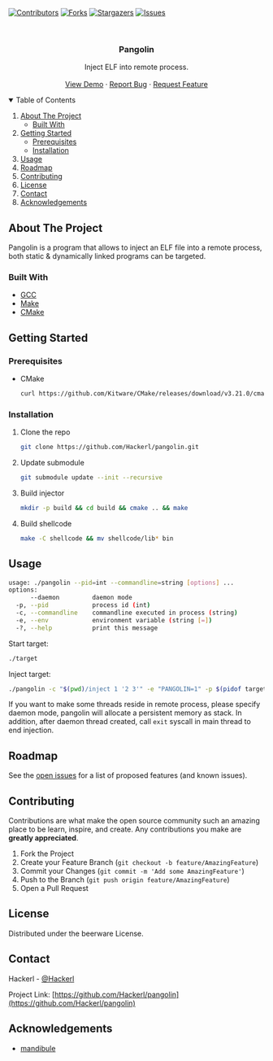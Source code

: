 <!-- PROJECT SHIELDS -->
<!--
*** I'm using markdown "reference style" links for readability.
*** Reference links are enclosed in brackets [ ] instead of parentheses ( ).
*** See the bottom of this document for the declaration of the reference variables
*** for contributors-url, forks-url, etc. This is an optional, concise syntax you may use.
*** https://www.markdownguide.org/basic-syntax/#reference-style-links
-->
[![Contributors][contributors-shield]][contributors-url]
[![Forks][forks-shield]][forks-url]
[![Stargazers][stars-shield]][stars-url]
[![Issues][issues-shield]][issues-url]



<!-- PROJECT LOGO -->
<br />
<p align="center">
  <h3 align="center">Pangolin</h3>

  <p align="center">
    Inject ELF into remote process.
    <br />
    <br />
    <a href="sample">View Demo</a>
    ·
    <a href="https://github.com/Hackerl/pangolin/issues">Report Bug</a>
    ·
    <a href="https://github.com/Hackerl/pangolin/issues">Request Feature</a>
  </p>
</p>



<!-- TABLE OF CONTENTS -->
<details open="open">
  <summary>Table of Contents</summary>
  <ol>
    <li>
      <a href="#about-the-project">About The Project</a>
      <ul>
        <li><a href="#built-with">Built With</a></li>
      </ul>
    </li>
    <li>
      <a href="#getting-started">Getting Started</a>
      <ul>
        <li><a href="#prerequisites">Prerequisites</a></li>
        <li><a href="#installation">Installation</a></li>
      </ul>
    </li>
    <li><a href="#usage">Usage</a></li>
    <li><a href="#roadmap">Roadmap</a></li>
    <li><a href="#contributing">Contributing</a></li>
    <li><a href="#license">License</a></li>
    <li><a href="#contact">Contact</a></li>
    <li><a href="#acknowledgements">Acknowledgements</a></li>
  </ol>
</details>



<!-- ABOUT THE PROJECT -->
## About The Project

Pangolin is a program that allows to inject an ELF file into a remote process, both static & dynamically linked programs can be targeted.

### Built With

* [GCC](https://gcc.gnu.org)
* [Make](https://www.gnu.org/software/make)
* [CMake](https://cmake.org)



<!-- GETTING STARTED -->
## Getting Started

### Prerequisites

* CMake
  ```sh
  curl https://github.com/Kitware/CMake/releases/download/v3.21.0/cmake-3.21.0-linux-x86_64.sh | sh
  ```

### Installation

1. Clone the repo
   ```sh
   git clone https://github.com/Hackerl/pangolin.git
   ```
2. Update submodule
   ```sh
   git submodule update --init --recursive
   ```
3. Build injector
   ```sh
   mkdir -p build && cd build && cmake .. && make
   ```
4. Build shellcode
   ```sh
   make -C shellcode && mv shellcode/lib* bin
   ```



<!-- USAGE EXAMPLES -->
## Usage

```sh
usage: ./pangolin --pid=int --commandline=string [options] ...
options:
      --daemon         daemon mode
  -p, --pid            process id (int)
  -c, --commandline    commandline executed in process (string)
  -e, --env            environment variable (string [=])
  -?, --help           print this message
```

Start target:
```sh
./target
```

Inject target:
```sh
./pangolin -c "$(pwd)/inject 1 '2 3'" -e "PANGOLIN=1" -p $(pidof target)
```

If you want to make some threads reside in remote process, please specify daemon mode, pangolin will allocate a persistent memory as stack. In addition, after daemon thread created, call ```exit``` syscall in main thread to end injection.



<!-- ROADMAP -->
## Roadmap

See the [open issues](https://github.com/Hackerl/pangolin/issues) for a list of proposed features (and known issues).



<!-- CONTRIBUTING -->
## Contributing

Contributions are what make the open source community such an amazing place to be learn, inspire, and create. Any contributions you make are **greatly appreciated**.

1. Fork the Project
2. Create your Feature Branch (`git checkout -b feature/AmazingFeature`)
3. Commit your Changes (`git commit -m 'Add some AmazingFeature'`)
4. Push to the Branch (`git push origin feature/AmazingFeature`)
5. Open a Pull Request



<!-- LICENSE -->
## License

Distributed under the beerware License.



<!-- CONTACT -->
## Contact

Hackerl - [@Hackerl](https://github.com/Hackerl)

Project Link: [https://github.com/Hackerl/pangolin](https://github.com/Hackerl/pangolin)



<!-- ACKNOWLEDGEMENTS -->
## Acknowledgements
* [mandibule](https://github.com/ixty/mandibule)




<!-- MARKDOWN LINKS & IMAGES -->
<!-- https://www.markdownguide.org/basic-syntax/#reference-style-links -->
[contributors-shield]: https://img.shields.io/github/contributors/Hackerl/pangolin.svg?style=for-the-badge
[contributors-url]: https://github.com/Hackerl/pangolin/graphs/contributors
[forks-shield]: https://img.shields.io/github/forks/Hackerl/pangolin.svg?style=for-the-badge
[forks-url]: https://github.com/Hackerl/pangolin/network/members
[stars-shield]: https://img.shields.io/github/stars/Hackerl/pangolin.svg?style=for-the-badge
[stars-url]: https://github.com/Hackerl/pangolin/stargazers
[issues-shield]: https://img.shields.io/github/issues/Hackerl/pangolin.svg?style=for-the-badge
[issues-url]: https://github.com/Hackerl/pangolin/issues